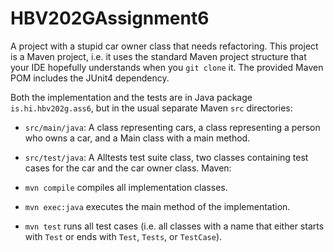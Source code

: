 # HBV202GAssignment6
A project with a stupid car owner class that needs refactoring.
This project is a Maven project, i.e. it uses the standard Maven project structure that your IDE hopefully understands when you `git clone` it. The provided Maven POM includes the JUnit4 dependency.

Both the implementation and the tests are in Java package `is.hi.hbv202g.ass6`, 
but in the usual separate Maven `src` directories:

- `src/main/java`:
  A class representing cars, a class representing a person who owns a car, and a Main class with a main method.
  
- `src/test/java`:
  A Alltests test suite class, two classes containing test cases for the car and the car owner class.
Maven:

- `mvn compile` compiles all implementation classes.
- `mvn exec:java` executes the main method of the implementation.
- `mvn test` runs all test cases (i.e. all classes with a name that either starts with `Test` or ends with `Test`, `Tests`, or `TestCase`).

